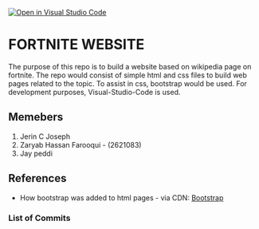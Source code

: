 [![Open in Visual Studio Code](https://classroom.github.com/assets/open-in-vscode-2e0aaae1b6195c2367325f4f02e2d04e9abb55f0b24a779b69b11b9e10269abc.svg)](https://classroom.github.com/online_ide?assignment_repo_id=16354687&assignment_repo_type=AssignmentRepo)

# FORTNITE WEBSITE

The purpose of this repo is to build a website based on wikipedia page on fortnite. The repo would consist of simple html and css files to build web pages related to the topic. To assist in css, bootstrap would be used.
For development purposes, Visual-Studio-Code is used.

## Memebers

1. Jerin C Joseph
2. Zaryab Hassan Farooqui - (2621083)
3. Jay peddi

## References

- How bootstrap was added to html pages - via CDN: [Bootstrap](https://getbootstrap.com/docs/5.3/getting-started/introduction/)

### List of Commits

<!-- To be added at the end -->
